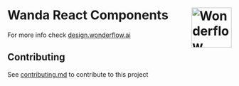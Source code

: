 # Wanda React Components [<img src="https://svgshare.com/i/Ygj.svg" alt="Wonderflow Logo" width="90" height="90" align="right">](https://design.wonderflow.ai)

For more info check [design.wonderflow.ai](https://design.wonderflow.ai/)

## Contributing

See [contributing.md](./CONTRIBUTING.md) to contribute to this project
